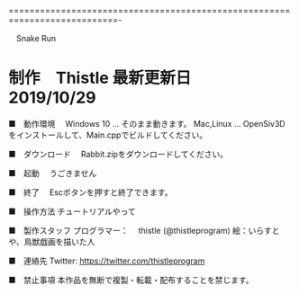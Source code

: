 ===========================================================================-

　Snake Run

制作　Thistle
最新更新日　2019/10/29
===========================================================================

■　動作環境
　Windows 10 ... そのまま動きます。 Mac,Linux ... OpenSiv3Dをインストールして、Main.cppでビルドしてください。

■　ダウンロード
　Rabbit.zipをダウンロードしてください。

■　起動
　うごきません

■　終了
　Escボタンを押すと終了できます。

■　操作方法
チュートリアルやって

■　製作スタッフ
プログラマー： 　thistle (@thistleprogram)
絵：いらすとや、鳥獣戯画を描いた人


■　連絡先
Twitter: https://twitter.com/thistleprogram

■　禁止事項
本作品を無断で複製・転載・配布することを禁じます。